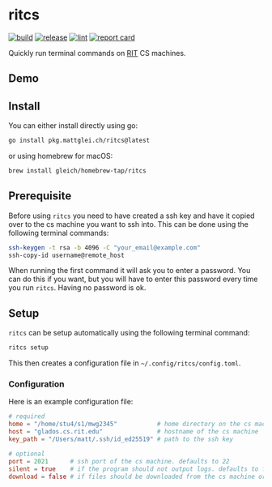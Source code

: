 # ritcs

[![build](https://github.com/gleich/ritcs/actions/workflows/build.yml/badge.svg)](https://github.com/gleich/ritcs/actions/workflows/build.yml)
[![release](https://github.com/gleich/ritcs/actions/workflows/release.yml/badge.svg)](https://github.com/gleich/ritcs/actions/workflows/release.yml)
[![lint](https://github.com/gleich/ritcs/actions/workflows/lint.yml/badge.svg)](https://github.com/gleich/ritcs/actions/workflows/lint.yml)
[![report card](https://goreportcard.com/badge/pkg.mattglei.ch/ritcs)](https://goreportcard.com/report/pkg.mattglei.ch/ritcs)

Quickly run terminal commands on [RIT](https://www.rit.edu/) CS machines.

## Demo

## Install

You can either install directly using go:

```bash
go install pkg.mattglei.ch/ritcs@latest
```

or using homebrew for macOS:

```bash
brew install gleich/homebrew-tap/ritcs
```

## Prerequisite

Before using `ritcs` you need to have created a ssh key and have it copied over to the cs machine you want to ssh into. This can be done using the following terminal commands:

```bash
ssh-keygen -t rsa -b 4096 -C "your_email@example.com"
ssh-copy-id username@remote_host
```

When running the first command it will ask you to enter a password. You can do this if you want, but you will have to enter this password every time you run `ritcs`. Having no password is ok.

## Setup

`ritcs` can be setup automatically using the following terminal command:

```bash
ritcs setup
```

This then creates a configuration file in `~/.config/ritcs/config.toml`.

### Configuration

Here is an example configuration file:

```toml
# required
home = "/home/stu4/s1/mwg2345"           # home directory on the cs machine
host = "glados.cs.rit.edu"               # hostname of the cs machine
key_path = "/Users/matt/.ssh/id_ed25519" # path to the ssh key

# optional
port = 2021      # ssh port of the cs machine. defaults to 22
silent = true    # if the program should not output logs. defaults to false
download = false # if files should be downloaded from the cs machine or not. defaults to true
```
